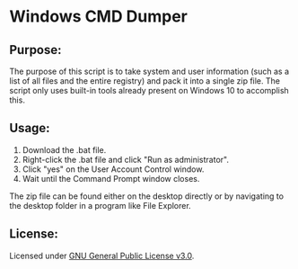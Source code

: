 # Windows CMD Dumper

## Purpose:

The purpose of this script is to take system and user information (such as a list of all files and the entire registry) and pack it into a single zip file. The script only uses built-in tools already present on Windows 10 to accomplish this. 

## Usage:

1) Download the .bat file.
2) Right-click the .bat file and click "Run as administrator".
3) Click "yes" on the User Account Control window. 
4) Wait until the Command Prompt window closes.

The zip file can be found either on the desktop directly or by navigating to the desktop folder in a program like File Explorer.

## License:

Licensed under [GNU General Public License v3.0](https://www.gnu.org/licenses/gpl-3.0.en.html).
